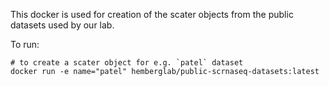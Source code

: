 This docker is used for creation of the scater objects from the public datasets used by our lab.

To run:

```
# to create a scater object for e.g. `patel` dataset
docker run -e name="patel" hemberglab/public-scrnaseq-datasets:latest
```
